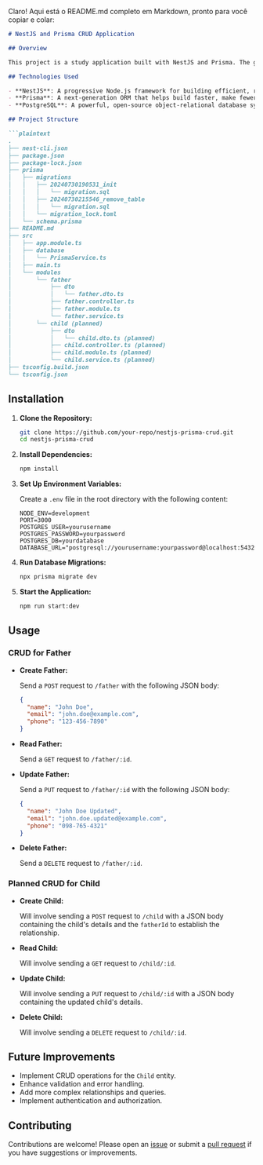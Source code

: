Claro! Aqui está o README.md completo em Markdown, pronto para você copiar e colar:

```markdown
# NestJS and Prisma CRUD Application

## Overview

This project is a study application built with NestJS and Prisma. The goal is to explore and understand the implementation of CRUD operations and the relationships between tables in a database. Initially, a CRUD for the `Father` entity was implemented. The next step is to create a CRUD for the `Child` entity, which will be related to the `Father` entity, to emphasize the relationships between tables.

## Technologies Used

- **NestJS**: A progressive Node.js framework for building efficient, reliable, and scalable server-side applications.
- **Prisma**: A next-generation ORM that helps build faster, make fewer errors, and have a more enjoyable database experience.
- **PostgreSQL**: A powerful, open-source object-relational database system.

## Project Structure

```plaintext
.
├── nest-cli.json
├── package.json
├── package-lock.json
├── prisma
│   ├── migrations
│   │   ├── 20240730190531_init
│   │   │   └── migration.sql
│   │   ├── 20240730215546_remove_table
│   │   │   └── migration.sql
│   │   └── migration_lock.toml
│   └── schema.prisma
├── README.md
├── src
│   ├── app.module.ts
│   ├── database
│   │   └── PrismaService.ts
│   ├── main.ts
│   └── modules
│       └── father
│           ├── dto
│           │   └── father.dto.ts
│           ├── father.controller.ts
│           ├── father.module.ts
│           └── father.service.ts
│       └── child (planned)
│           ├── dto
│           │   └── child.dto.ts (planned)
│           ├── child.controller.ts (planned)
│           ├── child.module.ts (planned)
│           └── child.service.ts (planned)
├── tsconfig.build.json
└── tsconfig.json
```

## Installation

1. **Clone the Repository:**

   ```bash
   git clone https://github.com/your-repo/nestjs-prisma-crud.git
   cd nestjs-prisma-crud
   ```

2. **Install Dependencies:**

   ```bash
   npm install
   ```

3. **Set Up Environment Variables:**

   Create a `.env` file in the root directory with the following content:

   ```plaintext
   NODE_ENV=development
   PORT=3000
   POSTGRES_USER=yourusername
   POSTGRES_PASSWORD=yourpassword
   POSTGRES_DB=yourdatabase
   DATABASE_URL="postgresql://yourusername:yourpassword@localhost:5432/yourdatabase"
   ```

4. **Run Database Migrations:**

   ```bash
   npx prisma migrate dev
   ```

5. **Start the Application:**

   ```bash
   npm run start:dev
   ```

## Usage

### CRUD for Father

- **Create Father:**

  Send a `POST` request to `/father` with the following JSON body:

  ```json
  {
    "name": "John Doe",
    "email": "john.doe@example.com",
    "phone": "123-456-7890"
  }
  ```

- **Read Father:**

  Send a `GET` request to `/father/:id`.

- **Update Father:**

  Send a `PUT` request to `/father/:id` with the following JSON body:

  ```json
  {
    "name": "John Doe Updated",
    "email": "john.doe.updated@example.com",
    "phone": "098-765-4321"
  }
  ```

- **Delete Father:**

  Send a `DELETE` request to `/father/:id`.

### Planned CRUD for Child

- **Create Child:**

  Will involve sending a `POST` request to `/child` with a JSON body containing the child's details and the `fatherId` to establish the relationship.

- **Read Child:**

  Will involve sending a `GET` request to `/child/:id`.

- **Update Child:**

  Will involve sending a `PUT` request to `/child/:id` with a JSON body containing the updated child's details.

- **Delete Child:**

  Will involve sending a `DELETE` request to `/child/:id`.

## Future Improvements

- Implement CRUD operations for the `Child` entity.
- Enhance validation and error handling.
- Add more complex relationships and queries.
- Implement authentication and authorization.

## Contributing

Contributions are welcome! Please open an [issue](https://github.com/your-repo/nestjs-prisma-crud/issues) or submit a [pull request](https://github.com/your-repo/nestjs-prisma-crud/pulls) if you have suggestions or improvements.
